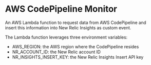 # AWS CodePipeline Monitor

An AWS Lambda function to request data from AWS CodePipeline and insert this information into New Relic Insights as custom event.

The Lambda function leverages three environment variables:

- AWS_REGION: the AWS region where the CodePipeline resides
- NR_ACCOUNT_ID: the New Relic account ID
- NR_INSIGHTS_INSERT_KEY: the New Relic Insights Insert API key